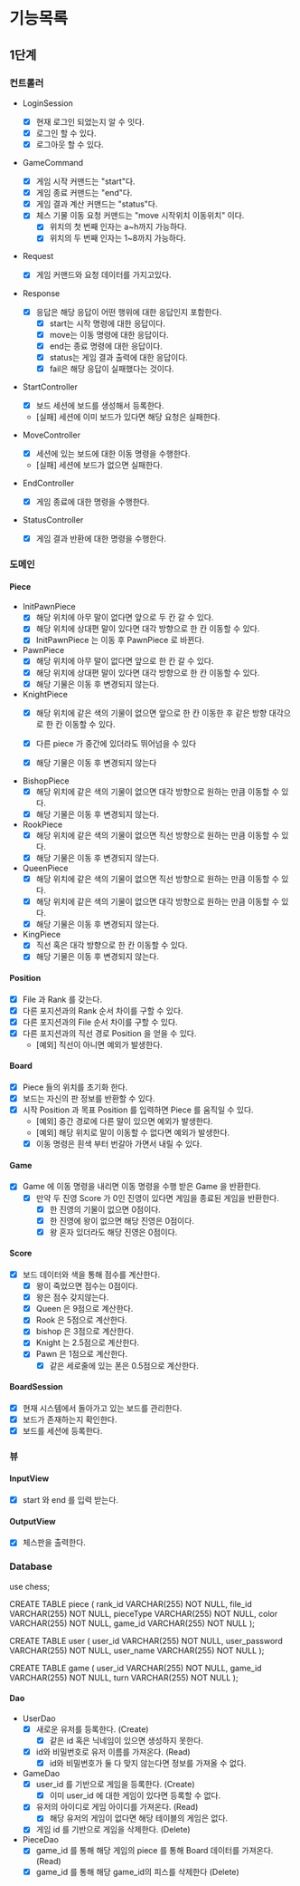 # 기능목록

## 1단계

### 컨트롤러

- LoginSession
    - [x] 현재 로그인 되었는지 알 수 잇다.
    - [x] 로그인 할 수 있다.
    - [x] 로그아웃 할 수 있다.

- GameCommand
    - [x] 게임 시작 커맨드는 "start"다.
    - [x] 게임 종료 커맨드는 "end"다.
    - [x] 게임 결과 계산 커맨드는 "status"다.
    - [x] 체스 기물 이동 요청 커맨드는 "move 시작위치 이동위치" 이다.
        - [x] 위치의 첫 번째 인자는 a~h까지 가능하다.
        - [x] 위치의 두 번째 인자는 1~8까지 가능하다.

- Request
    - [x] 게임 커맨드와 요청 데이터를 가지고있다.

- Response
    - [x] 응답은 해당 응답이 어떤 행위에 대한 응답인지 포함한다.
        - [x] start는 시작 명령에 대한 응답이다.
        - [x] move는 이동 명령에 대한 응답이다.
        - [x] end는 종료 명령에 대한 응답이다.
        - [x] status는 게임 결과 출력에 대한 응답이다.
        - [x] fail은 해당 응답이 실패했다는 것이다.

- StartController
    - [x] 보드 세션에 보드를 생성해서 등록한다.
    - [실패] 세션에 이미 보드가 있다면 해당 요청은 실패한다.

- MoveController
    - [x] 세션에 있는 보드에 대한 이동 명령을 수행한다.
    - [실패] 세션에 보드가 없으면 실패한다.

- EndController
    - [x] 게임 종료에 대한 명령을 수행한다.

- StatusController
    - [x] 게임 결과 반환에 대한 명령을 수행한다.

### 도메인

#### Piece

- InitPawnPiece
    - [x] 해당 위치에 아무 말이 없다면 앞으로 두 칸 갈 수 있다.
    - [x] 해당 위치에 상대편 말이 있다면 대각 방향으로 한 칸 이동할 수 있다.
    - [x] InitPawnPiece 는 이동 후 PawnPiece 로 바뀐다.

- PawnPiece
    - [x] 해당 위치에 아무 말이 없다면 앞으로 한 칸 갈 수 있다.
    - [x] 해당 위치에 상대편 말이 있다면 대각 방향으로 한 칸 이동할 수 있다.
    - [x] 해당 기물은 이동 후 변경되지 않는다.

- KnightPiece
    - [x] 해당 위치에 같은 색의 기물이 없으면 앞으로 한 칸 이동한 후 같은 방향 대각으로 한 칸 이동할 수 있다.
    - [x] 다른 piece 가 중간에 있더라도 뛰어넘을 수 있다
    - [x] 해당 기물은 이동 후 변경되지 않는다


- BishopPiece
    - [x] 해당 위치에 같은 색의 기물이 없으면 대각 방향으로 원하는 만큼 이동할 수 있다.
    - [x] 해당 기물은 이동 후 변경되지 않는다.

- RookPiece
    - [x] 해당 위치에 같은 색의 기물이 없으면 직선 방향으로 원하는 만큼 이동할 수 있다.
    - [x] 해당 기물은 이동 후 변경되지 않는다.

- QueenPiece
    - [x] 해당 위치에 같은 색의 기물이 없으면 직선 방향으로 원하는 만큼 이동할 수 있다.
    - [x] 해당 위치에 같은 색의 기물이 없으면 대각 방향으로 원하는 만큼 이동할 수 있다.
    - [x] 해당 기물은 이동 후 변경되지 않는다.

- KingPiece
    - [x] 직선 혹은 대각 방향으로 한 칸 이동할 수 있다.
    - [x] 해당 기물은 이동 후 변경되지 않는다.

#### Position

- [x] File 과 Rank 를 갖는다.
- [x] 다른 포지션과의 Rank 순서 차이를 구할 수 있다.
- [x] 다른 포지션과의 File 순서 차이를 구할 수 있다.
- [x] 다른 포지션과의 직선 경로 Position 을 얻을 수 있다.
    - [예외] 직선이 아니면 예외가 발생한다.

#### Board

- [x] Piece 들의 위치를 초기화 한다.
- [x] 보드는 자신의 판 정보를 반환할 수 있다.
- [x] 시작 Position 과 목표 Position 를 입력하면 Piece 를 움직일 수 있다.
    - [예외] 중간 경로에 다른 말이 있으면 예외가 발생한다.
    - [예외] 해당 위치로 말이 이동할 수 없다면 예외가 발생한다.
    - [x] 이동 명령은 흰색 부터 번갈아 가면서 내릴 수 있다.

#### Game

- [x] Game 에 이동 명령을 내리면 이동 명령을 수행 받은 Game 을 반환한다.
    - [x] 만약 두 진영 Score 가 0인 진영이 있다면 게임을 종료된 게임을 반환한다.
        - [x] 한 진영의 기물이 없으면 0점이다.
        - [x] 한 진영에 왕이 없으면 해당 진영은 0점이다.
        - [x] 왕 혼자 있더라도 해당 진영은 0점이다.

#### Score

- [x] 보드 데이터와 색을 통해 점수를 계산한다.
    - [x] 왕이 죽었으면 점수는 0점이다.
    - [x] 왕은 점수 갖지않는다.
    - [x] Queen 은 9점으로 계산한다.
    - [x] Rook 은 5점으로 계산한다.
    - [x] bishop 은 3점으로 계산한다.
    - [x] Knight 는 2.5점으로 계산한다.
    - [x] Pawn 은 1점으로 계산한다.
        - [x] 같은 세로줄에 있는 폰은 0.5점으로 계산한다.

#### BoardSession

- [x] 현재 시스템에서 돌아가고 있는 보드를 관리한다.
- [x] 보드가 존재하는지 확인한다.
- [x] 보드를 세션에 등록한다.

### 뷰

#### InputView

- [x] start 와 end 를 입력 받는다.

#### OutputView

- [x] 체스판을 출력한다.

### Database

use chess;

CREATE TABLE piece (
rank_id VARCHAR(255) NOT NULL,
file_id VARCHAR(255) NOT NULL,
pieceType VARCHAR(255) NOT NULL,
color VARCHAR(255) NOT NULL,
game_id VARCHAR(255) NOT NULL
);

CREATE TABLE user (
user_id VARCHAR(255) NOT NULL,
user_password VARCHAR(255) NOT NULL,
user_name VARCHAR(255) NOT NULL
);

CREATE TABLE game (
user_id VARCHAR(255) NOT NULL,
game_id VARCHAR(255) NOT NULL,
turn VARCHAR(255) NOT NULL
);

#### Dao

- UserDao
    - [x] 새로운 유저를 등록한다. (Create)
        - [x] 같은 id 혹은 닉네임이 있으면 생성하지 못한다.
    - [x] id와 비밀번호로 유저 이름를 가져온다. (Read)
        - [x] id와 비밀번호가 둘 다 맞지 않는다면 정보를 가져올 수 없다.

- GameDao
    - [x] user_id 를 기반으로 게임을 등록한다. (Create)
        - [x] 이미 user_id 에 대한 게임이 있다면 등록할 수 없다.
    - [x] 유저의 아이디로 게임 아이디를 가져온다. (Read)
        - [x] 해당 유저의 게임이 없다면 해당 테이블의 게임은 없다.
    - [x] 게임 id 를 기반으로 게임을 삭제한다. (Delete)

- PieceDao
    - [X] game_id 를 통해 해당 게임의 piece 를 통해 Board 데이터를 가져온다. (Read)
    - [x] game_id 를 통해 해당 game_id의 피스를 삭제한다 (Delete)
